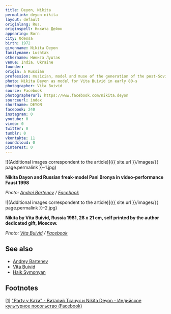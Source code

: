 ```yaml
---
title: Deyon, Nikita
permalink: deyon-nikita
layout: default
originlang: Rus.
originspell: Никита Дейон
appearing: Born
city: Odessa
birth: 1972
givenname: Nikita Deyon
familyname: Lushtak
othername: Никита Луштак
venue: India, Ukraine
founder:
origin: a Russian
profession: musician, model and muse of the generation of the post-Soviet artistic environment of St. Petersburg, Moscow and Odessa. Nikita lived a lot in India, during the last journey (2015) he became seriously ill and returned to Kiev, then moved to Odessa. He died in Odessa (September 2017).
photo: Nikita Deyon as model for Vita Buivid in early 80-s
photographer: Vita Buivid
source: Facebook
photographerurl: https://www.facebook.com/nikita.deyon
sourceurl: index
shortname: DEYON
facebook: 240
instagram: 0
youtube: 0
vimeo: 0
twitter: 0
tumblr: 0
vkontakte: 11
soundcloud: 0
pinterest: 0
---
```


![(Additional images correspondent to the article)]({{ site.url }}/images/{{ page.permalink }}-1.jpg)

**Nikita Dayon and Russian freak-model Pani Bronya in video-performance Faust 1998**

*Photo: [Andrei Bartenev](bartenev-andrei) / [Facebook](https://www.facebook.com/nikita.deyon)*

![(Additional images correspondent to the article)]({{ site.url }}/images/{{ page.permalink }}-2.jpg)

**Nikita by Vita Buivid, Russia 1981, 28 x 21 cm, self printed by the author dedicated gift, Moscow.**

*Photo: [Vita Buivid](buivid-vita) / [Facebook](https://www.facebook.com/nikita.deyon)*

## See also

+ [Andrey Bartenev](bartenev-andrey)
+ [Vita Buivid](buivid-vita)
+ [Haik Symonyan ](haik-simonyan)

## Footnotes

[[1]](#a1) <span id="f1"></span> ["Party у Кати" - Виталий Ткачук и Nikita Deyon - Индийское культурное посольство (Facebook)](https://www.facebook.com/photo.php?fbid=724047737646846&set=gm.241232946080349&type=3&theater)
